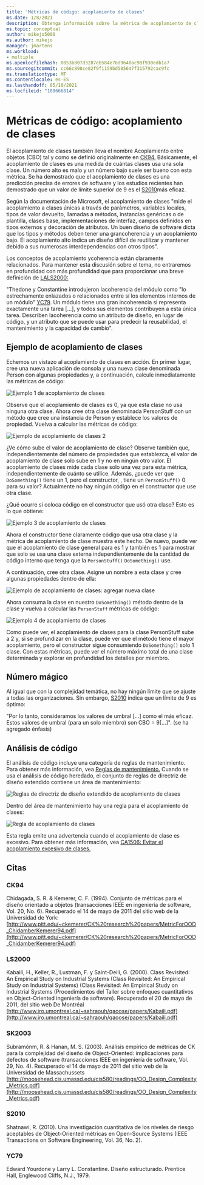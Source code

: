 ```yaml
---
title: 'Métricas de código: acoplamiento de clases'
ms.date: 1/8/2021
description: Obtenga información sobre la métrica de acoplamiento de clases para las métricas de código Visual Studio.
ms.topic: conceptual
author: mikejo5000
ms.author: mikejo
manager: jmartens
ms.workload:
- multiple
ms.openlocfilehash: 0853b807d3287eb584e76d9640ac98f930edb1a7
ms.sourcegitcommit: cc66c898ce82f9f1159bd505647f315792cac9fc
ms.translationtype: MT
ms.contentlocale: es-ES
ms.lasthandoff: 05/10/2021
ms.locfileid: "109666814"
---
```

# <a name="code-metrics---class-coupling"></a>Métricas de código: acoplamiento de clases

El acoplamiento de clases también lleva el nombre Acoplamiento entre objetos (CBO) tal y como se definió originalmente en [CK94.](#ck94) Básicamente, el acoplamiento de clases es una medida de cuántas clases usa una sola clase. Un número alto es malo y un número bajo suele ser bueno con esta métrica. Se ha demostrado que el acoplamiento de clases es una predicción precisa de errores de software y los estudios recientes han demostrado que un valor de límite superior de 9 es el [S2010](#s2010)más eficaz.

Según la documentación de Microsoft, el acoplamiento de clases "mide el acoplamiento a clases únicas a través de parámetros, variables locales, tipos de valor devuelto, llamadas a métodos, instancias genéricas o de plantilla, clases base, implementaciones de interfaz, campos definidos en tipos externos y decoración de atributos. Un buen diseño de software dicta que los tipos y métodos deben tener una grancoherencia y un acoplamiento bajo. El acoplamiento alto indica un diseño difícil de reutilizar y mantener debido a sus numerosas interdependencias con otros tipos".

Los conceptos de acoplamiento ycoherencia están claramente relacionados. Para mantener esta discusión sobre el tema, no entraremos en profundidad con más profundidad que para proporcionar una breve definición de [LALS2000:](#kkls2000)

"Thedone y Constantine introdujeron lacoherencia del módulo como "lo estrechamente enlazados o relacionados entre sí los elementos internos de un módulo" [YC79](#yc79). Un módulo tiene una gran incoherencia si representa exactamente una tarea [...], y todos sus elementos contribuyen a esta única tarea. Describen lacoherencia como un atributo de diseño, en lugar de código, y un atributo que se puede usar para predecir la reusabilidad, el mantenimiento y la capacidad de cambio".

## <a name="class-coupling-example"></a>Ejemplo de acoplamiento de clases

Echemos un vistazo al acoplamiento de clases en acción. En primer lugar, cree una nueva aplicación de consola y una nueva clase denominada Person con algunas propiedades y, a continuación, calcule inmediatamente las métricas de código:

![Ejemplo 1 de acoplamiento de clases](media/class-coupling-example-1.png)

Observe que el acoplamiento de clases es 0, ya que esta clase no usa ninguna otra clase. Ahora cree otra clase denominada PersonStuff con un método que cree una instancia de Person y establece los valores de propiedad. Vuelva a calcular las métricas de código:

![Ejemplo de acoplamiento de clases 2](media/class-coupling-example-2.png)

¿Ve cómo sube el valor de acoplamiento de clase? Observe también que, independientemente del número de propiedades que establezca, el valor de acoplamiento de clase solo sube en 1 y no en ningún otro valor. El acoplamiento de clases mide cada clase solo una vez para esta métrica, independientemente de cuánto se utilice. Además, ¿puede ver que `DoSomething()` tiene un 1, pero el constructor, , tiene un `PersonStuff()` 0 para su valor? Actualmente no hay ningún código en el constructor que use otra clase.

¿Qué ocurre si coloca código en el constructor que usó otra clase? Esto es lo que obtiene:

![Ejemplo 3 de acoplamiento de clases](media/class-coupling-example-3.png)

Ahora el constructor tiene claramente código que usa otra clase y la métrica de acoplamiento de clase muestra este hecho. De nuevo, puede ver que el acoplamiento de clase general para es 1 y también es 1 para mostrar que solo se usa una clase externa independientemente de la cantidad de código interno que tenga que la `PersonStuff()` `DoSomething()` use.

A continuación, cree otra clase. Asigne un nombre a esta clase y cree algunas propiedades dentro de ella:

![Ejemplo de acoplamiento de clases: agregar nueva clase](media/class-coupling-example-add-new-class.png)

Ahora consuma la clase en nuestro `DoSomething()` método dentro de la clase y vuelva a calcular las `PersonStuff` métricas de código:

![Ejemplo 4 de acoplamiento de clases](media/class-coupling-example-4.png)

Como puede ver, el acoplamiento de clases para la clase PersonStuff sube a 2 y, si se profundizar en la clase, puede ver que el método tiene el mayor acoplamiento, pero el constructor sigue consumiendo `DoSomething()` solo 1 clase.  Con estas métricas, puede ver el número máximo total de una clase determinada y explorar en profundidad los detalles por miembro.

## <a name="the-magic-number"></a>Número mágico

Al igual que con la complejidad temática, no hay ningún límite que se ajuste a todas las organizaciones. Sin embargo, [S2010](#s2010) indica que un límite de 9 es óptimo:

"Por lo tanto, consideramos los valores de umbral [...] como el más eficaz. Estos valores de umbral (para un solo miembro) son CBO = 9[...]". (se ha agregado énfasis)

## <a name="code-analysis"></a>Análisis de código

El análisis de código incluye una categoría de reglas de mantenimiento. Para obtener más información, vea [Reglas de mantenimiento.](/dotnet/fundamentals/code-analysis/quality-rules/maintainability-warnings) Cuando se usa el análisis de código heredado, el conjunto de reglas de directriz de diseño extendido contiene un área de mantenimiento:

![Reglas de directriz de diseño extendido de acoplamiento de clases](media/class-coupling-extended-design-guideline-rules.png)

Dentro del área de mantenimiento hay una regla para el acoplamiento de clases:

![Regla de acoplamiento de clases](media/class-coupling-maintainability-area-rules.png)

Esta regla emite una advertencia cuando el acoplamiento de clase es excesivo. Para obtener más información, vea [CA1506: Evitar el acoplamiento excesivo de clases.](/dotnet/fundamentals/code-analysis/quality-rules/ca1506)

## <a name="citations"></a>Citas

### <a name="ck94"></a>CK94

Chidagada, S. R. & Kemerer, C. F. (1994). Conjunto de métricas para el diseño orientado a objetos (transacciones IEEE en ingeniería de software, Vol. 20, No. 6). Recuperado el 14 de mayo de 2011 del sitio web de la Universidad de York: [http://www.pitt.edu/~ckemerer/CK%20research%20papers/MetricForOOD_ChidamberKemerer94.pdf](http://www.pitt.edu/~ckemerer/CK%20research%20papers/MetricForOOD_ChidamberKemerer94.pdf)

### <a name="kkls2000"></a>LS2000

Kabaili, H., Keller, R., Lustman, F. y Saint-Deili, G. (2000). Class Revisited: An Empirical Study on Industrial Systems (Class Revisited: An Empirical Study on Industrial Systems) (Class Revisited: An Empirical Study on Industrial Systems (Procedimientos del Taller sobre enfoques cuantitativos en Object-Oriented ingeniería de software). Recuperado el 20 de mayo de 2011, del sitio web De Montréal [http://www.iro.umontreal.ca/~sahraouh/qaoose/papers/Kabaili.pdf](http://www.iro.umontreal.ca/~sahraouh/qaoose/papers/Kabaili.pdf)

### <a name="sk2003"></a>SK2003

Subramónm, R. & Hanan, M. S. (2003). Análisis empírico de métricas de CK para la complejidad del diseño de Object-Oriented: implicaciones para defectos de software (transacciones IEEE en ingeniería de software, Vol. 29, No. 4). Recuperado el 14 de mayo de 2011 del sitio web de la Universidad de Massachussets [http://moosehead.cis.umassd.edu/cis580/readings/OO_Design_Complexity_Metrics.pdf](http://moosehead.cis.umassd.edu/cis580/readings/OO_Design_Complexity_Metrics.pdf)

### <a name="s2010"></a>S2010

Shatnawi, R. (2010). Una investigación cuantitativa de los niveles de riesgo aceptables de Object-Oriented métricas en Open-Source Systems (IEEE Transactions on Software Engineering, Vol. 36, No. 2).

### <a name="yc79"></a>YC79

Edward Yourdone y Larry L. Constantine. Diseño estructurado. Prentice Hall, Englewood Cliffs, N.J., 1979.